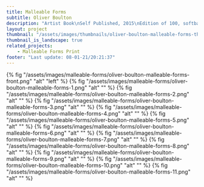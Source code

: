```yaml
---
title: Malleable Forms
subtitle: Oliver Boulton
description: "Artist Book\nSelf Published, 2015\nEdition of 100, softback, 28pp. + insert\nIndigo, embossed, letterpress printed insert\npamphlet stitch, 185 × 255mm"
layout: project
thumbnail: "/assets/images/thumbnails/oliver-boulton-malleable-forms-thumbnail.png"
thumbnail_is_landscape: true
related_projects:
    - Malleable Forms Print
footer: "Last update: 08-01-21/20:21:37"
---
```


{% fig "/assets/images/malleable-forms/oliver-boulton-malleable-forms-front.png" "alt" "left" %}
{% fig "/assets/images/malleable-forms/oliver-boulton-malleable-forms-1.png" "alt" "" %}
{% fig "/assets/images/malleable-forms/oliver-boulton-malleable-forms-2.png" "alt" "" %}
{% fig "/assets/images/malleable-forms/oliver-boulton-malleable-forms-3.png" "alt" "" %}
{% fig "/assets/images/malleable-forms/oliver-boulton-malleable-forms-4.png" "alt" "" %}
{% fig "/assets/images/malleable-forms/oliver-boulton-malleable-forms-5.png" "alt" "" %}
{% fig "/assets/images/malleable-forms/oliver-boulton-malleable-forms-6.png" "alt" "" %}
{% fig "/assets/images/malleable-forms/oliver-boulton-malleable-forms-7.png" "alt" "" %}
{% fig "/assets/images/malleable-forms/oliver-boulton-malleable-forms-8.png" "alt" "" %}
{% fig "/assets/images/malleable-forms/oliver-boulton-malleable-forms-9.png" "alt" "" %}
{% fig "/assets/images/malleable-forms/oliver-boulton-malleable-forms-10.png" "alt" "" %}
{% fig "/assets/images/malleable-forms/oliver-boulton-malleable-forms-11.png" "alt" "" %}